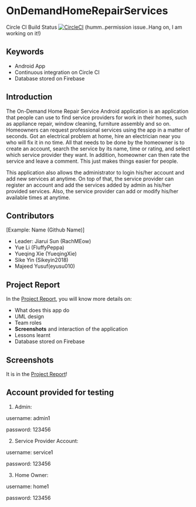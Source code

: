 # OnDemandHomeRepairServices
Circle CI Build Status [![CircleCI](https://circleci.com/gh/RachMEow/OnDemandHomeRepairServices/tree/master.svg?style=svg&circle-token=bed6e79259c77aa14892e417ed1d492a658b7549)](https://circleci.com/gh/RachMEow/OnDemandHomeRepairServices/tree/master)
(humm..permission issue..Hang on, I am working on it!)

## Keywords
* Android App
* Continuous integration on Circle CI
* Database stored on Firebase

## Introduction 

The On-Demand Home Repair Service Android application is an application that people
can use to find service providers for work in their homes, such as appliance repair, window
cleaning, furniture assembly and so on. Homeowners can request professional services using
the app in a matter of seconds. Got an electrical problem at home, hire an electrician near you
who will fix it in no time. All that needs to be done by the homeowner is to create an account,
search the service by its name, time or rating, and select which service provider they want. In
addition, homeowner can then rate the service and leave a comment. This just makes things
easier for people.

This application also allows the administrator to login his/her account and add new
services at anytime. On top of that, the service provider can register an account and add the
services added by admin as his/her provided services. Also, the service provider can add or
modify his/her available times at anytime.

## Contributors
[Example: Name (Github Name)]

* Leader: Jiarui Sun (RachMEow)
* Yue Li (FluffyPeppa)
* Yueqing Xie (YueqingXie)
* Sike Yin (Sikeyin2018) 
* Majeed Yusuf(eyusu010)

## Project Report
In the [Project Report](https://drive.google.com/open?id=1F_nvhJb2kLYIOmMZPcLvIoD4y9WJ5_oX), you will know more details on:
* What does this app do
* UML design
* Team roles
* **Screenshots** and interaction of the application
* Lessons learnt
* Database stored on Firebase

## Screenshots
It is in the [Project Report](https://drive.google.com/open?id=1F_nvhJb2kLYIOmMZPcLvIoD4y9WJ5_oX)!

## Account provided for testing

1. Admin:

username: admin1

password: 123456

2. Service Provider Account:

username: service1

password: 123456

3. Home Owner:

username: home1

password: 123456
